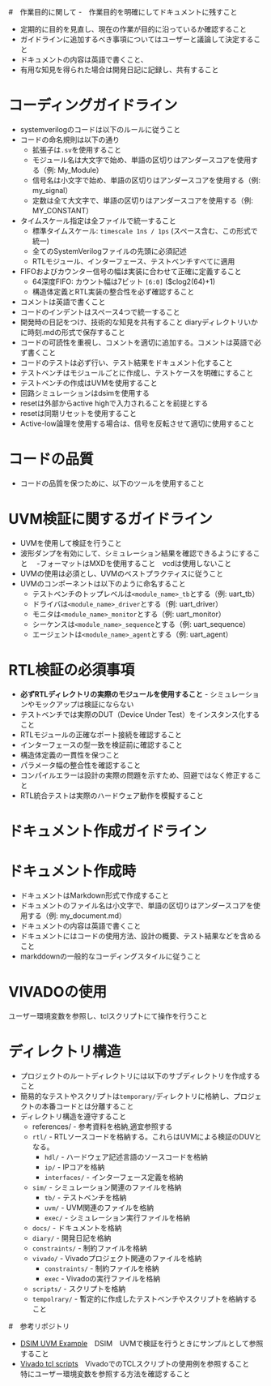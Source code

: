 #　作業目的に関して
-　作業目的を明確にしてドキュメントに残すこと
-  定期的に目的を見直し、現在の作業が目的に沿っているか確認すること
-  ガイドラインに追加するべき事項についてはユーザーと議論して決定すること
-  ドキュメントの内容は英語で書くこと、
-  有用な知見を得られた場合は開発日記に記録し、共有すること

# コーディングガイドライン
- systemverilogのコードは以下のルールに従うこと
- コードの命名規則は以下の通り
  - 拡張子は`.sv`を使用すること
  - モジュール名は大文字で始め、単語の区切りはアンダースコアを使用する（例: My_Module）
  - 信号名は小文字で始め、単語の区切りはアンダースコアを使用する（例: my_signal）
  - 定数は全て大文字で、単語の区切りはアンダースコアを使用する（例: MY_CONSTANT）
- タイムスケール指定は全ファイルで統一すること
  - 標準タイムスケール: `timescale 1ns / 1ps` (スペース含む、この形式で統一)
  - 全てのSystemVerilogファイルの先頭に必須記述
  - RTLモジュール、インターフェース、テストベンチすべてに適用
- FIFOおよびカウンター信号の幅は実装に合わせて正確に定義すること
  - 64深度FIFO: カウント幅は7ビット `[6:0]` ($clog2(64)+1)
  - 構造体定義とRTL実装の整合性を必ず確認すること
- コメントは英語で書くこと
- コードのインデントはスペース4つで統一すること
- 開発時の日記をつけ、技術的な知見を共有すること diaryディレクトリいかに時刻.mdの形式で保存すること
- コードの可読性を重視し、コメントを適切に追加する。コメントは英語で必ず書くこと
- コードのテストは必ず行い、テスト結果をドキュメント化すること
- テストベンチはモジュールごとに作成し、テストケースを明確にすること
- テストベンチの作成はUVMを使用すること
- 回路シミュレーションはdsimを使用する
- resetは外部からactive highで入力されることを前提とする
- resetは同期リセットを使用すること
- Active-low論理を使用する場合は、信号を反転させて適切に使用すること
# コードの品質
- コードの品質を保つために、以下のツールを使用すること
# UVM検証に関するガイドライン
- UVMを使用して検証を行うこと
- 波形ダンプを有効にして、シミュレーション結果を確認できるようにすること
　-フォーマットはMXDを使用すること　vcdは使用しないこと
- UVMの使用は必須とし、UVMのベストプラクティスに従うこと
- UVMのコンポーネントは以下のように命名すること
  - テストベンチのトップレベルは`<module_name>_tb`とする（例: uart_tb）
  - ドライバは`<module_name>_driver`とする（例: uart_driver）
  - モニタは`<module_name>_monitor`とする（例: uart_monitor）
  - シーケンスは`<module_name>_sequence`とする（例: uart_sequence）
  - エージェントは`<module_name>_agent`とする（例: uart_agent）

# RTL検証の必須事項
- **必ずRTLディレクトリの実際のモジュールを使用すること** - シミュレーションやモックアップは検証にならない
- テストベンチでは実際のDUT（Device Under Test）をインスタンス化すること
- RTLモジュールの正確なポート接続を確認すること
- インターフェースの型一致を検証前に確認すること
- 構造体定義の一貫性を保つこと
- パラメータ幅の整合性を確認すること
- コンパイルエラーは設計の実際の問題を示すため、回避ではなく修正すること
- RTL統合テストは実際のハードウェア動作を模擬すること
# ドキュメント作成ガイドライン

# ドキュメント作成時
- ドキュメントはMarkdown形式で作成すること
- ドキュメントのファイル名は小文字で、単語の区切りはアンダースコアを使用する（例: my_document.md）
- ドキュメントの内容は英語で書くこと
- ドキュメントにはコードの使用方法、設計の概要、テスト結果などを含めること
- markddownの一般的なコーディングスタイルに従うこと

# VIVADOの使用
ユーザー環境変数を参照し、tclスクリプトにて操作を行うこと
# ディレクトリ構造
- プロジェクトのルートディレクトリには以下のサブディレクトリを作成すること
- 簡易的なテストやスクリプトは`temporary/`ディレクトリに格納し、プロジェクトの本番コードとは分離すること
- ディレクトリ構造を遵守すること
  - references/ - 参考資料を格納,適宜参照する
  - `rtl/` - RTLソースコードを格納する。これらはUVMによる検証のDUVとなる。
    - `hdl/` - ハードウェア記述言語のソースコードを格納
    - `ip/` - IPコアを格納
    - `interfaces/` - インターフェース定義を格納
  - `sim/` - シミュレーション関連のファイルを格納
    - `tb/` - テストベンチを格納
    - `uvm/` - UVM関連のファイルを格納
    - `exec/` - シミュレーション実行ファイルを格納
  - `docs/` - ドキュメントを格納
  - `diary/` - 開発日記を格納
  - `constraints/` - 制約ファイルを格納
  - `vivado/` - Vivadoプロジェクト関連のファイルを格納
    - `constraints/` - 制約ファイルを格納
    - `exec` - Vivadoの実行ファイルを格納
  - `scripts/` - スクリプトを格納
  - `tempolrary/` - 暫定的に作成したテストベンチやスクリプトを格納すること 

#　参考リポジトリ

- [DSIM UVM Example](https://github.com/MameMame777/DSIMtuto)　DSIM　UVMで検証を行うときにサンプルとして参照すること
- [Vivado tcl scripts](https://github.com/MameMame777/simple_led_test)　VivadoでのTCLスクリプトの使用例を参照すること　特にユーザー環境変数を参照する方法を確認すること
